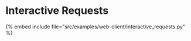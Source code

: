 # Interactive Requests

{% embed include file="src/examples/web-client/interactive_requests.py" %}


